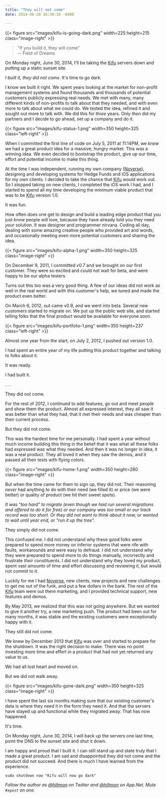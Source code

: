 ```yaml
---
title: "They will not come"
date: 2014-06-28 16:39:10 -0400

---
```


{{< figure src="images/kifu-is-going-dark.png" width=225 height=215 class="image-right" >}}

> "If you build it, they will come"  
> -- Field of Dreams

On Monday night, June 30, 2014, I'll be taking the [Kifu](http://www.kifuapp.com) servers down and putting up a static sunset site. 

*I built it, they did not come.* It's time to go dark.

I know we built it right. We spent years looking at the market for non-profit management systems and found thousands and thousands of potential customers publicly expressing real needs. We met with many, many different kinds of non-profits to talk about that they needed, and with even more to talk about what we could do. We tested the idea, refined it and sought out more to talk with. We did this for *three* years. Only *then* did my partners and I decide to go ahead, set up a company and do it.

{{< figure src="images/kifu-status-1.png" width=350 height=325 class="left-right" >}}

When I committed the first line of code on July 5, 2011 at 11:14PM, we *knew* we had a great product idea for a massive, hungry market. This was a winning idea. We even decided to bootstrap the product, give up our time, effort and potential income to make this thing.

At the time I was independent, running my own company ([Noverse](https://www.noverse.com)), designing and developing systems for Hedge Funds and iOS applications for my own clients. I decided to take the chance that [Kifu](http://www.kifuapp.com) would work out. So I stopped taking on new clients, I completed the iOS work I had, and I started to spend all my time developing the minimum viable product that was to be [Kifu](http://www.kifuapp.com) version 1.0.

It was fun.

How often does one get to design and build a leading edge product that you just *know* people will love, because they have already told you they need *your* solution. It was designer and programmer nirvana. Coding all day, dealing with some amazing creative people who provided art and words, and occasionally meeting even more potential customers and sharing the idea.

{{< figure src="images/kifu-alpha-1.png" width=350 height=325 class="image-right" >}}

On December 9, 2011, I committed v0.7 and we brought on our first customer. They were so excited and could not wait for beta, and were happy to be our alpha testers.

Turns out this too was a very good thing. A few of our ideas did not work as well in the real world and with this customer's help, we tuned and made the product even better.

On March 6, 2012, out came v0.9, and we went into beta. Several new customers started to migrate on. We put up the public web site, and started telling folks that the final product would be available for everyone soon.

{{< figure src="images/kifu-portfolio-1.png" width=350 height=237 class="left-right" >}}

Almost one year from the start, on July 2, 2012, I pushed out version 1.0.

I had spent an entire year of my life putting this product together and talking to folks about it.

It was ready.

I had built it.

. . .

They did not come.

For the rest of 2012, I continued to add features, go out and meet people and show them the product. Almost all expressed interest, they all saw it was better than what they had, that it met their needs and was cheaper than their current process.

But they did not come.

This was the hardest time for me personally. I had spent a year without much income building this thing in the belief that it was what all these folks had expressed was what they needed. And then it was no longer in idea, it was a real product. They all loved it when they saw the demos, and it passed all their tests with flying colors.

{{< figure src="images/kifu-home-1.png" width=350 height=280 class="image-right" >}}

But when the time came for them to sign up, they did not. Their reasoning *never* had anything to do with their need (we filled it) or price (we were better) or quality of product (we hit their sweet spots).

*It was "too hard" to migrate (even though we had run several migrations and offered to do it for free) or our company was too small or our track record was too short. Or they did not want to think about it now, or wanted to wait until year end, or "run it up the tree".*

They simply did not come.

This confused me. I did not understand why these good folks were prepared to spend more money on inferior systems that were rife with faults, workarounds and were easy to defraud. I did not understand why they were prepared to spend more to do things manually, incorrectly and frustrate *their* constituents. I did not understand why they loved my product, spent vast amounts of time and effort discussing and reviewing it, but would not commit to it.

Luckily for me I had [Noverse](https://www.noverse.com), new clients, new projects and new challenges to get me out of the funk, and put a few dollars in the bank. The rest of the [Kifu](http://www.kifuapp.com) team were out there marketing, and I provided technical support, new features and demos.

By May 2013, we realized that this was not going anywhere. But we wanted to give it another try, a new marketing push. The product had been out for many months, it was stable and the existing customers were exceptionally happy with it.

They still did not come.

We knew by December 2013 that [Kifu](http://www.kifuapp.com) was over and started to prepare for the shutdown. It was the right decision to make. There was no point investing more time and effort in a product that had not yet returned any value to us.

We had all lost heart and moved on.

But we did not walk away.

{{< figure src="images/kifu-gone-dark.png" width=350 height=325 class="image-right" >}}

I have spent the last six months making sure that our existing customer's data is where they need it in the form they need it. And that the servers have stayed up and functional while they migrated away. That has now happened.

It's time.

On Monday night, June 30, 2014, I will back up the servers one last time, point the DNS to the sunset site and shut it down.

I am happy and proud that I built it. I can still stand up and state truly that I made a great product. I am sad and disappointed they did not come and the product did not succeed. And there is much I have learned from the experience.

	sudo shutdown now "Kifu will now go dark"
	
*Follow the author as [@hiltmon](https://twitter.com/hiltmon) on Twitter and [@hiltmon](http://alpha.app.net/hiltmon) on App.Net. Mute `#xpost` on one.*
